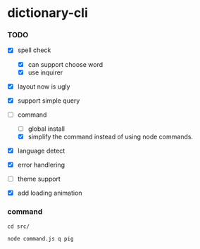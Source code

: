# dictionary-cli


### TODO
- [x] spell check
  - [x] can support choose word
  - [x] use inquirer
- [x] layout now is ugly
- [x] support simple query
- [ ] command
  - [ ] global install
  - [x] simplify the command instead of using node commands.
- [x] language detect
- [x] error handlering
- [ ] theme support
- [x] add loading animation


### command

```shell
cd src/

node command.js q pig
```
